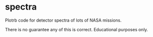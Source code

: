 spectra
=======

Plotrb code for detector spectra of lots of NASA missions.

There is no guarantee any of this is correct. Educational purposes only.
